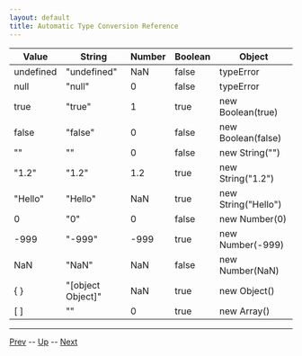 ```yaml
---
layout: default
title: Automatic Type Conversion Reference
---
```


|Value   |String   |Number   |Boolean   |Object   |
|---|---|---|---|---|
|undefined|"undefined"|NaN|false|typeError|
|null|"null"|0|false|typeError|
|true|"true"|1|true |new Boolean(true)|
|false|"false"|0|false| new Boolean(false)|
|""|""|0|false|new String("")|
|"1.2"|"1.2"|1.2|true|new String("1.2")|
|"Hello"| "Hello" | NaN |true|new String("Hello")|
|0|"0"|0|false|new Number(0)|
|-999|"-999"|-999|true |new Number(-999)|
|NaN|"NaN"|NaN|false|new Number(NaN)|
|{ }|"[object Object]"| NaN |true| new Object() |
|[ ]|""|0|true| new Array() |

<hr>

[Prev](howIsItPerformed.md) -- [Up](README.md) -- [Next](identityVSequality.md)

